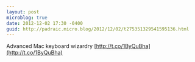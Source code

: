 ```yaml
---
layout: post
microblog: true
date: 2012-12-02 17:30 -0400
guid: http://padraic.micro.blog/2012/12/02/t275351329541595136.html
---
```

Advanced Mac keyboard wizardry [http://t.co/1ByQuBha](http://t.co/1ByQuBha)
